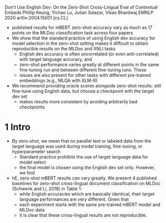 Don't Use English Dev: On the Zero-Shot Cross-Lingual Eval of Contextual Embeds
Phillip Keung, Yichao Lu, Julian Salazar, Vikas Bhardwaj
EMNLP 2020 arXiv:2004.15001 [cs.CL]

* published results for mBERT zero-shot accuracy vary as much as 17 points on
  the MLDoc classification task across four papers
* We show that the standard practice of using English dev accuracy for model
  selection in the zero-shot setting makes it difficult to obtain reproducible
  results on the MLDoc and XNLI tasks
  * English dev accuracy is often uncorrelated (or even anti-correlated) with
    target language accuracy, and
  * zero-shot performance varies greatly at different points in the same
    fine-tuning run and between different fine-tuning runs. These
  * issues are also present for other tasks with different pre-trained
    embeddings (e.g., MLQA with XLM-R)
* We recommend providing oracle scores alongside zero-shot results: still
  fine-tune using English data, but choose a checkpoint with the target dev set
  * makes results more consistent by avoiding arbitrarily bad checkpoints

# 1 Intro

* By zero-shot, we mean that no parallel text or labeled data from the target
  language was used during model training, fine-tuning, or hyperparameter search
  * Standard practice prohibits the use of target language data for model select
  * the final model is chosen using the English dev set only.  However, we find
* hE, zero-shot mBERT results can vary greatly. We present 4 published baselines
  for zero-shot cross-lingual document classification on MLDoc (Schwenk and Li,
  2018) in Table 1:
  * while English accuracies which are basically identical, their 
    target language performances are very different. Given that 
  * each experiment starts with the same pre-trained mBERT model and MLDoc data
  * it is clear that these cross-lingual results are not reproducible.
